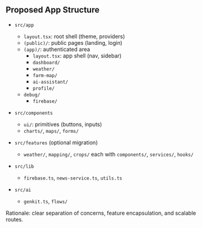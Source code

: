 ## Proposed App Structure

- `src/app`
	- `layout.tsx`: root shell (theme, providers)
	- `(public)/`: public pages (landing, login)
	- `(app)/`: authenticated area
		- `layout.tsx`: app shell (nav, sidebar)
		- `dashboard/`
		- `weather/`
		- `farm-map/`
		- `ai-assistant/`
		- `profile/`
	- `debug/`
		- `firebase/`

- `src/components`
	- `ui/`: primitives (buttons, inputs)
	- `charts/`, `maps/`, `forms/`

- `src/features` (optional migration)
	- `weather/`, `mapping/`, `crops/` each with `components/`, `services/`, `hooks/`

- `src/lib`
	- `firebase.ts`, `news-service.ts`, `utils.ts`

- `src/ai`
	- `genkit.ts`, `flows/`

Rationale: clear separation of concerns, feature encapsulation, and scalable routes.
